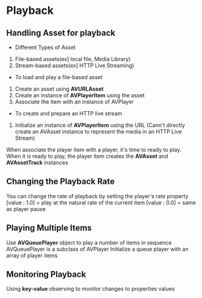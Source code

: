 # Playback
## Handling Asset for playback
* Different Types of Asset
1. File-based assets(ex] local file, Media Library)
2. Stream-based assets(ex] HTTP Live Streaming)

* To load and play a file-based asset
1. Create an asset using **AVURLAsset**
2. Create an instance of **AVPlayerItem** using the asset
3. Associate the item with an instance of AVPlayer

* To create and prepare an HTTP live stream
1. Initialize an instance of **AVPlayerItem** using the URL
(Cann't directly create an AVAsset instance to represent the media in an HTTP Live Stream)

When associate the player item with a player, it's time to ready to play.
When it is ready to play, the player item creates the **AVAsset** and **AVAssetTrack** instances

## Changing the Playback Rate
You can change the rate of playback by setting the player's rate property
[value : 1.0] = play at the natural rate of the current item
[value : 0.0] = same as player pause  

## Playing Multiple Items
Use **AVQueuePlayer** object to play a number of items in sequence
AVQueuePlayer is a subclass of AVPlayer
Initialize a queue player with an array of player items

## Monitoring Playback
Using **key-value** observing to monitor changes to properties values
